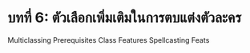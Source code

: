 # บทที่ 6: ตัวเลือกเพิ่มเติมในการตบแต่งตัวละคร
Multiclassing
Prerequisites
Class Features
Spellcasting
Feats